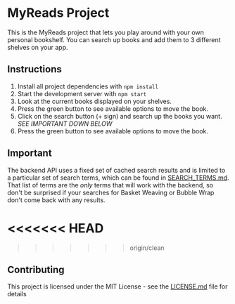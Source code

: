 # MyReads Project

This is the MyReads project that lets you play around with your own personal bookshelf. You can search up books and add them to 3 different shelves on your app.

## Instructions

1. Install all project dependencies with `npm install`
2. Start the development server with `npm start`
3. Look at the current books displayed on your shelves. 
4. Press the green button to see available options to move the book.
5. Click on the search button (+ sign) and search up the books you want.  *SEE IMPORTANT DOWN BELOW*
6. Press the green button to see available options to move the book.

## Important
The backend API uses a fixed set of cached search results and is limited to a particular set of search terms, which can be found in [SEARCH_TERMS.md](SEARCH_TERMS.md). That list of terms are the _only_ terms that will work with the backend, so don't be surprised if your searches for Basket Weaving or Bubble Wrap don't come back with any results.

<<<<<<< HEAD
=======

>>>>>>> origin/clean
## Contributing
This project is licensed under the MIT License - see the [LICENSE.md](LICENSE.md) file for details